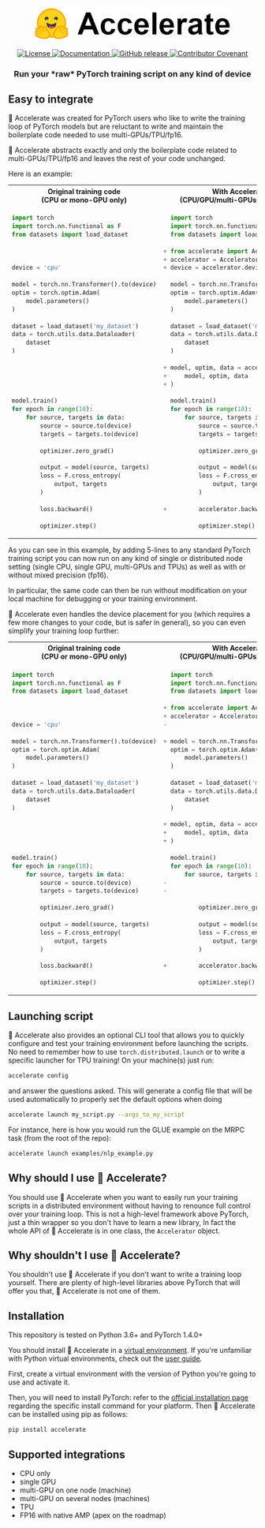 <!---
Copyright 2021 The HuggingFace Team. All rights reserved.

Licensed under the Apache License, Version 2.0 (the "License");
you may not use this file except in compliance with the License.
You may obtain a copy of the License at

    http://www.apache.org/licenses/LICENSE-2.0

Unless required by applicable law or agreed to in writing, software
distributed under the License is distributed on an "AS IS" BASIS,
WITHOUT WARRANTIES OR CONDITIONS OF ANY KIND, either express or implied.
See the License for the specific language governing permissions and
limitations under the License.
-->

<p align="center">
    <br>
    <img src="docs/source/imgs/accelerate_logo.png" width="400"/>
    <br>
<p>

<p align="center">
    <!-- Uncomment when CircleCI is setup
    <a href="https://circleci.com/gh/huggingface/accelerate">
        <img alt="Build" src="https://img.shields.io/circleci/build/github/huggingface/transformers/master">
    </a>
    -->
    <a href="https://github.com/huggingface/accelerate/blob/master/LICENSE">
        <img alt="License" src="https://img.shields.io/github/license/huggingface/accelerate.svg?color=blue">
    </a>
    <a href="https://huggingface.co/transformers/index.html">
        <img alt="Documentation" src="https://img.shields.io/website/http/huggingface.co/transformers/index.html.svg?down_color=red&down_message=offline&up_message=online">
    </a>
    <a href="https://github.com/huggingface/accelerate/releases">
        <img alt="GitHub release" src="https://img.shields.io/github/release/huggingface/accelerate.svg">
    </a>
    <a href="https://github.com/huggingface/accelerate/blob/master/CODE_OF_CONDUCT.md">
        <img alt="Contributor Covenant" src="https://img.shields.io/badge/Contributor%20Covenant-v2.0%20adopted-ff69b4.svg">
    </a>
</p>

<h3 align="center">
<p>Run your *raw* PyTorch training script on any kind of device
</h3>

## Easy to integrate

🤗 Accelerate was created for PyTorch users who like to write the training loop of PyTorch models but are reluctant to write and maintain the boilerplate code needed to use multi-GPUs/TPU/fp16.

🤗 Accelerate abstracts exactly and only the boilerplate code related to multi-GPUs/TPU/fp16 and leaves the rest of your code unchanged.

Here is an example:

<table>
<tr>
<th> Original training code <br> (CPU or mono-GPU only)</th>
<th> With Accelerate <br> (CPU/GPU/multi-GPUs/TPUs/fp16) </th>
</tr>
<tr>
<td>

```python
import torch
import torch.nn.functional as F
from datasets import load_dataset



device = 'cpu'

model = torch.nn.Transformer().to(device)
optim = torch.optim.Adam(
    model.parameters()
)

dataset = load_dataset('my_dataset')
data = torch.utils.data.Dataloader(
    dataset
)





model.train()
for epoch in range(10):
    for source, targets in data:
        source = source.to(device)
        targets = targets.to(device)

        optimizer.zero_grad()

        output = model(source, targets)
        loss = F.cross_entropy(
            output, targets
        )

        loss.backward()

        optimizer.step()
```

</td>
<td>

```python
  import torch
  import torch.nn.functional as F
  from datasets import load_dataset

+ from accelerate import Accelerator
+ accelerator = Accelerator()
+ device = accelerator.device

  model = torch.nn.Transformer().to(device)
  optim = torch.optim.Adam(
      model.parameters()
  )

  dataset = load_dataset('my_dataset')
  data = torch.utils.data.Dataloader(
      dataset
  )

+ model, optim, data = accelerator.prepare(
+     model, optim, data
+ )

  model.train()
  for epoch in range(10):
      for source, targets in data:
          source = source.to(device)
          targets = targets.to(device)

          optimizer.zero_grad()

          output = model(source, targets)
          loss = F.cross_entropy(
              output, targets
          )

+         accelerator.backward(loss)

          optimizer.step()
```

</td>
</tr>
</table>

As you can see in this example, by adding 5-lines to any standard PyTorch training script you can now run on any kind of single or distributed node setting (single CPU, single GPU, multi-GPUs and TPUs) as well as with or without mixed precision (fp16).

In particular, the same code can then be run without modification on your local machine for debugging or your training environment.

🤗 Accelerate even handles the device placement for you (which requires a few more changes to your code, but is safer in general), so you can even simplify your training loop further:

<table>
<tr>
<th> Original training code <br> (CPU or mono-GPU only)</th>
<th> With Accelerate <br> (CPU/GPU/multi-GPUs/TPUs/fp16) </th>
</tr>
<tr>
<td>

```python
import torch
import torch.nn.functional as F
from datasets import load_dataset



device = 'cpu'

model = torch.nn.Transformer().to(device)
optim = torch.optim.Adam(
    model.parameters()
)

dataset = load_dataset('my_dataset')
data = torch.utils.data.Dataloader(
    dataset
)





model.train()
for epoch in range(10):
    for source, targets in data:
        source = source.to(device)
        targets = targets.to(device)

        optimizer.zero_grad()

        output = model(source, targets)
        loss = F.cross_entropy(
            output, targets
        )

        loss.backward()

        optimizer.step()
```

</td>
<td>

```python
  import torch
  import torch.nn.functional as F
  from datasets import load_dataset

+ from accelerate import Accelerator
+ accelerator = Accelerator()
-

+ model = torch.nn.Transformer()
  optim = torch.optim.Adam(
      model.parameters()
  )

  dataset = load_dataset('my_dataset')
  data = torch.utils.data.Dataloader(
      dataset
  )

+ model, optim, data = accelerator.prepare(
+     model, optim, data
+ )

  model.train()
  for epoch in range(10):
      for source, targets in data:
-
-

          optimizer.zero_grad()

          output = model(source, targets)
          loss = F.cross_entropy(
              output, targets
          )

+         accelerator.backward(loss)

          optimizer.step()
```

</td>
</tr>
</table>

## Launching script

🤗 Accelerate also provides an optional CLI tool that allows you to quickly configure and test your training environment before launching the scripts. No need to remember how to use `torch.distributed.launch` or to write a specific launcher for TPU training!
On your machine(s) just run:

```bash
accelerate config
```

and answer the questions asked. This will generate a config file that will be used automatically to properly set the default options when doing

```bash
accelerate launch my_script.py --args_to_my_script
``` 

For instance, here is how you would run the GLUE example on the MRPC task (from the root of the repo):

```bash
accelerate launch examples/nlp_example.py
```

## Why should I use 🤗 Accelerate?

You should use 🤗 Accelerate when you want to easily run your training scripts in a distributed environment without having to renounce full control over your training loop. This is not a high-level framework above PyTorch, just a thin wrapper so you don't have to learn a new library, In fact the whole API of 🤗 Accelerate is in one class, the `Accelerator` object.

## Why shouldn't I use 🤗 Accelerate?

You shouldn't use 🤗 Accelerate if you don't want to write a training loop yourself. There are plenty of high-level libraries above PyTorch that will offer you that, 🤗 Accelerate is not one of them.

## Installation

This repository is tested on Python 3.6+ and PyTorch 1.4.0+

You should install 🤗 Accelerate in a [virtual environment](https://docs.python.org/3/library/venv.html). If you're unfamiliar with Python virtual environments, check out the [user guide](https://packaging.python.org/guides/installing-using-pip-and-virtual-environments/).

First, create a virtual environment with the version of Python you're going to use and activate it.

Then, you will need to install PyTorch: refer to the [official installation page](https://pytorch.org/get-started/locally/#start-locally) regarding the specific install command for your platform. Then 🤗 Accelerate can be installed using pip as follows:

```bash
pip install accelerate
```

## Supported integrations

- CPU only
- single GPU
- multi-GPU on one node (machine)
- multi-GPU on several nodes (machines)
- TPU
- FP16 with native AMP (apex on the roadmap)
